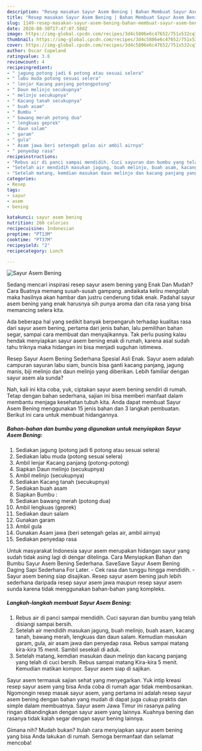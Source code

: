 ```yaml
---
description: "Resep masakan Sayur Asem Bening | Bahan Membuat Sayur Asem Bening Yang Enak Banget"
title: "Resep masakan Sayur Asem Bening | Bahan Membuat Sayur Asem Bening Yang Enak Banget"
slug: 1149-resep-masakan-sayur-asem-bening-bahan-membuat-sayur-asem-bening-yang-enak-banget
date: 2020-08-30T17:47:07.588Z
image: https://img-global.cpcdn.com/recipes/3d4c5806e6c47652/751x532cq70/sayur-asem-bening-foto-resep-utama.jpg
thumbnail: https://img-global.cpcdn.com/recipes/3d4c5806e6c47652/751x532cq70/sayur-asem-bening-foto-resep-utama.jpg
cover: https://img-global.cpcdn.com/recipes/3d4c5806e6c47652/751x532cq70/sayur-asem-bening-foto-resep-utama.jpg
author: Oscar Copeland
ratingvalue: 3.8
reviewcount: 4
recipeingredient:
- " jagung potong jadi 6 potong atau sesuai selera"
- " labu muda potong sesuai selera"
- " lenjar Kacang panjang potongpotong"
- " Daun melinjo secukupnya"
- " melinjo secukupnya"
- " Kacang tanah secukupnya"
- " buah asam"
- " Bumbu "
- " bawang merah potong dua"
- " lengkuas geprek"
- " daun salam"
- " garam"
- " gula"
- " Asam jawa beri setengah gelas air ambil airnya"
- " penyedap rasa"
recipeinstructions:
- "Rebus air di panci sampai mendidih. Cuci sayuran dan bumbu yang telah disiangi sampai bersih."
- "Setelah air mendidih masukan jagung, buah melinjo, buah asam, kacang tanah, bawang merah, lengkuas dan daun salam. Kemudian masukan garam, gula, air asam jawa dan penyedap rasa. Rebus sampai matang kira-kira 15 menit. Sambil sesekali di aduk."
- "Setelah matang, kemdian masukan daun melinjo dan kacang panjang yang telah di cuci bersih. Rebus sampai matang Kira-kira 5 menit. Kemudian matikan kompor. Sayur asem siap di sajikan."
categories:
- Resep
tags:
- sayur
- asem
- bening

katakunci: sayur asem bening 
nutrition: 260 calories
recipecuisine: Indonesian
preptime: "PT13M"
cooktime: "PT37M"
recipeyield: "2"
recipecategory: Lunch

---
```



![Sayur Asem Bening](https://img-global.cpcdn.com/recipes/3d4c5806e6c47652/751x532cq70/sayur-asem-bening-foto-resep-utama.jpg)

Sedang mencari inspirasi resep sayur asem bening yang Enak Dan Mudah? Cara Buatnya memang susah-susah gampang. andaikata keliru mengolah maka hasilnya akan hambar dan justru cenderung tidak enak. Padahal sayur asem bening yang enak harusnya sih punya aroma dan cita rasa yang bisa memancing selera kita.

Ada beberapa hal yang sedikit banyak berpengaruh terhadap kualitas rasa dari sayur asem bening, pertama dari jenis bahan, lalu pemilihan bahan segar, sampai cara membuat dan menyajikannya. Tak perlu pusing kalau hendak menyiapkan sayur asem bening enak di rumah, karena asal sudah tahu triknya maka hidangan ini bisa menjadi suguhan istimewa.

Resep Sayur Asem Bening Sederhana Spesial Asli Enak. Sayur asem adalah campuran sayuran labu siam, buncis bisa ganti kacang panjang, jagung manis, biji melinjo dan daun melinjo yang diberikan. Lebih familiar dengan sayur asem ala sunda?


Nah, kali ini kita coba, yuk, ciptakan sayur asem bening sendiri di rumah. Tetap dengan bahan sederhana, sajian ini bisa memberi manfaat dalam membantu menjaga kesehatan tubuh kita. Anda dapat membuat Sayur Asem Bening menggunakan 15 jenis bahan dan 3 langkah pembuatan. Berikut ini cara untuk membuat hidangannya.

<!--inarticleads1-->

##### Bahan-bahan dan bumbu yang digunakan untuk menyiapkan Sayur Asem Bening:

1. Sediakan  jagung (potong jadi 6 potong atau sesuai selera)
1. Sediakan  labu muda (potong sesuai selera)
1. Ambil  lenjar Kacang panjang (potong-potong)
1. Siapkan  Daun melinjo (secukupnya)
1. Ambil  melinjo (secukupnya)
1. Sediakan  Kacang tanah (secukupnya)
1. Sediakan  buah asam
1. Siapkan  Bumbu :
1. Sediakan  bawang merah (potong dua)
1. Ambil  lengkuas (geprek)
1. Sediakan  daun salam
1. Gunakan  garam
1. Ambil  gula
1. Gunakan  Asam jawa (beri setengah gelas air, ambil airnya)
1. Sediakan  penyedap rasa


Untuk masyarakat Indonesia sayur asem merupakan hidangan sayur yang sudah tidak asing lagi di dengar ditelinga. Cara Menyiapkan Bahan dan Bumbu Sayur Asem Bening Sederhana. SaveSave Sayur Asem Bening Daging Sapi Sederhana For Later. - Cek rasa dan tunggu hingga mendidih. - Sayur asem bening siap disajikan. Resep sayur asem bening jauh lebih sederhana daripada resep sayur asem jawa maupun resep sayur asem sunda karena tidak menggunakan bahan-bahan yang kompleks. 

<!--inarticleads2-->

##### Langkah-langkah membuat Sayur Asem Bening:

1. Rebus air di panci sampai mendidih. Cuci sayuran dan bumbu yang telah disiangi sampai bersih.
1. Setelah air mendidih masukan jagung, buah melinjo, buah asam, kacang tanah, bawang merah, lengkuas dan daun salam. Kemudian masukan garam, gula, air asam jawa dan penyedap rasa. Rebus sampai matang kira-kira 15 menit. Sambil sesekali di aduk.
1. Setelah matang, kemdian masukan daun melinjo dan kacang panjang yang telah di cuci bersih. Rebus sampai matang Kira-kira 5 menit. Kemudian matikan kompor. Sayur asem siap di sajikan.


Sayur asem termasuk sajian sehat yang menyegarkan. Yuk intip kreasi resep sayur asem yang bisa Anda coba di rumah agar tidak membosankan. Ngomongin resep masak sayur asem, yang pertama ini adalah resep sayur asem bening dengan bahan yang mudah di dapat juga cukup praktis dan simple dalam membuatnya. Sayur asem Jawa Timur ini rasanya paling ringan dibandingkan dengan sayur asem yang lainnya. Kuahnya bening dan rasanya tidak kalah segar dengan sayur bening lainnya. 

Gimana nih? Mudah bukan? Itulah cara menyiapkan sayur asem bening yang bisa Anda lakukan di rumah. Semoga bermanfaat dan selamat mencoba!
